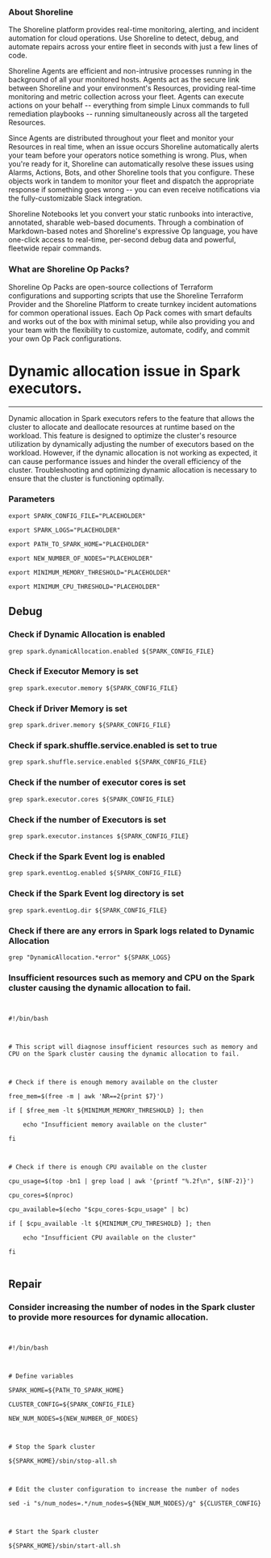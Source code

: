
### About Shoreline
The Shoreline platform provides real-time monitoring, alerting, and incident automation for cloud operations. Use Shoreline to detect, debug, and automate repairs across your entire fleet in seconds with just a few lines of code.

Shoreline Agents are efficient and non-intrusive processes running in the background of all your monitored hosts. Agents act as the secure link between Shoreline and your environment's Resources, providing real-time monitoring and metric collection across your fleet. Agents can execute actions on your behalf -- everything from simple Linux commands to full remediation playbooks -- running simultaneously across all the targeted Resources.

Since Agents are distributed throughout your fleet and monitor your Resources in real time, when an issue occurs Shoreline automatically alerts your team before your operators notice something is wrong. Plus, when you're ready for it, Shoreline can automatically resolve these issues using Alarms, Actions, Bots, and other Shoreline tools that you configure. These objects work in tandem to monitor your fleet and dispatch the appropriate response if something goes wrong -- you can even receive notifications via the fully-customizable Slack integration.

Shoreline Notebooks let you convert your static runbooks into interactive, annotated, sharable web-based documents. Through a combination of Markdown-based notes and Shoreline's expressive Op language, you have one-click access to real-time, per-second debug data and powerful, fleetwide repair commands.

### What are Shoreline Op Packs?
Shoreline Op Packs are open-source collections of Terraform configurations and supporting scripts that use the Shoreline Terraform Provider and the Shoreline Platform to create turnkey incident automations for common operational issues. Each Op Pack comes with smart defaults and works out of the box with minimal setup, while also providing you and your team with the flexibility to customize, automate, codify, and commit your own Op Pack configurations.

# Dynamic allocation issue in Spark executors.
---

Dynamic allocation in Spark executors refers to the feature that allows the cluster to allocate and deallocate resources at runtime based on the workload. This feature is designed to optimize the cluster's resource utilization by dynamically adjusting the number of executors based on the workload. However, if the dynamic allocation is not working as expected, it can cause performance issues and hinder the overall efficiency of the cluster. Troubleshooting and optimizing dynamic allocation is necessary to ensure that the cluster is functioning optimally.

### Parameters
```shell
export SPARK_CONFIG_FILE="PLACEHOLDER"

export SPARK_LOGS="PLACEHOLDER"

export PATH_TO_SPARK_HOME="PLACEHOLDER"

export NEW_NUMBER_OF_NODES="PLACEHOLDER"

export MINIMUM_MEMORY_THRESHOLD="PLACEHOLDER"

export MINIMUM_CPU_THRESHOLD="PLACEHOLDER"
```

## Debug

### Check if Dynamic Allocation is enabled
```shell
grep spark.dynamicAllocation.enabled ${SPARK_CONFIG_FILE}
```

### Check if Executor Memory is set
```shell
grep spark.executor.memory ${SPARK_CONFIG_FILE}
```

### Check if Driver Memory is set
```shell
grep spark.driver.memory ${SPARK_CONFIG_FILE}
```

### Check if spark.shuffle.service.enabled is set to true
```shell
grep spark.shuffle.service.enabled ${SPARK_CONFIG_FILE}
```

### Check if the number of executor cores is set
```shell
grep spark.executor.cores ${SPARK_CONFIG_FILE}
```

### Check if the number of Executors is set
```shell
grep spark.executor.instances ${SPARK_CONFIG_FILE}
```

### Check if the Spark Event log is enabled
```shell
grep spark.eventLog.enabled ${SPARK_CONFIG_FILE}
```

### Check if the Spark Event log directory is set
```shell
grep spark.eventLog.dir ${SPARK_CONFIG_FILE}
```

### Check if there are any errors in Spark logs related to Dynamic Allocation
```shell
grep "DynamicAllocation.*error" ${SPARK_LOGS}
```

### Insufficient resources such as memory and CPU on the Spark cluster causing the dynamic allocation to fail.
```shell


#!/bin/bash



# This script will diagnose insufficient resources such as memory and CPU on the Spark cluster causing the dynamic allocation to fail.



# Check if there is enough memory available on the cluster

free_mem=$(free -m | awk 'NR==2{print $7}')

if [ $free_mem -lt ${MINIMUM_MEMORY_THRESHOLD} ]; then

    echo "Insufficient memory available on the cluster"

fi



# Check if there is enough CPU available on the cluster

cpu_usage=$(top -bn1 | grep load | awk '{printf "%.2f\n", $(NF-2)}')

cpu_cores=$(nproc)

cpu_available=$(echo "$cpu_cores-$cpu_usage" | bc)

if [ $cpu_available -lt ${MINIMUM_CPU_THRESHOLD} ]; then

    echo "Insufficient CPU available on the cluster"

fi


```

## Repair

### Consider increasing the number of nodes in the Spark cluster to provide more resources for dynamic allocation.
```shell


#!/bin/bash



# Define variables

SPARK_HOME=${PATH_TO_SPARK_HOME}

CLUSTER_CONFIG=${SPARK_CONFIG_FILE}

NEW_NUM_NODES=${NEW_NUMBER_OF_NODES}



# Stop the Spark cluster

${SPARK_HOME}/sbin/stop-all.sh



# Edit the cluster configuration to increase the number of nodes

sed -i "s/num_nodes=.*/num_nodes=${NEW_NUM_NODES}/g" ${CLUSTER_CONFIG}



# Start the Spark cluster

${SPARK_HOME}/sbin/start-all.sh


```